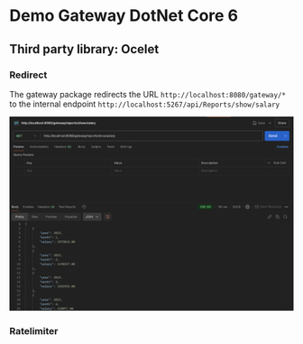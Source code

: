 # Demo Gateway DotNet Core 6

## Third party library: Ocelet

### Redirect

The gateway package redirects the URL `http://localhost:8080/gateway/*` to the internal endpoint `http://localhost:5267/api/Reports/show/salary`

![Image1](https://github.com/niuniu268/DotnetGateway/blob/master/Img/Screenshot%202024-12-05%20at%2005.36.42.png?raw=true)

### Ratelimiter